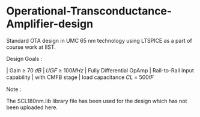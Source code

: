 # Operational-Transconductance-Amplifier-design
Standard OTA design in UMC 65 nm technology using LTSPICE as a part of course work at IIST.

Design Goals :

| Gain ≥ 70 𝑑𝐵 | 𝑈𝐺𝐹 ≥ 100𝑀𝐻𝑧 | Fully Differential OpAmp | Rail-to-Rail input capability | with CMFB stage | load capacitance 𝐶𝐿 = 500𝑓𝐹

Note :

The SCL180nm.lib library file has been used for the design which has not been uploaded here. 
